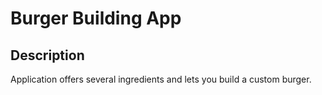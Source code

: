 # Burger Building App

## Description

Application offers several ingredients and lets you build a custom burger. 
